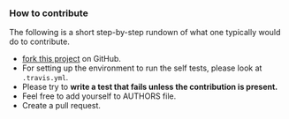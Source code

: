 ### How to contribute

The following is a short step-by-step rundown of what one typically would do to contribute.

* [fork this project](https://github.com/gitpython-developers/GitPython/fork) on GitHub.
* For setting up the environment to run the self tests, please look at `.travis.yml`.
* Please try to **write a test that fails unless the contribution is present.**
* Feel free to add yourself to AUTHORS file. 
* Create a pull request.

